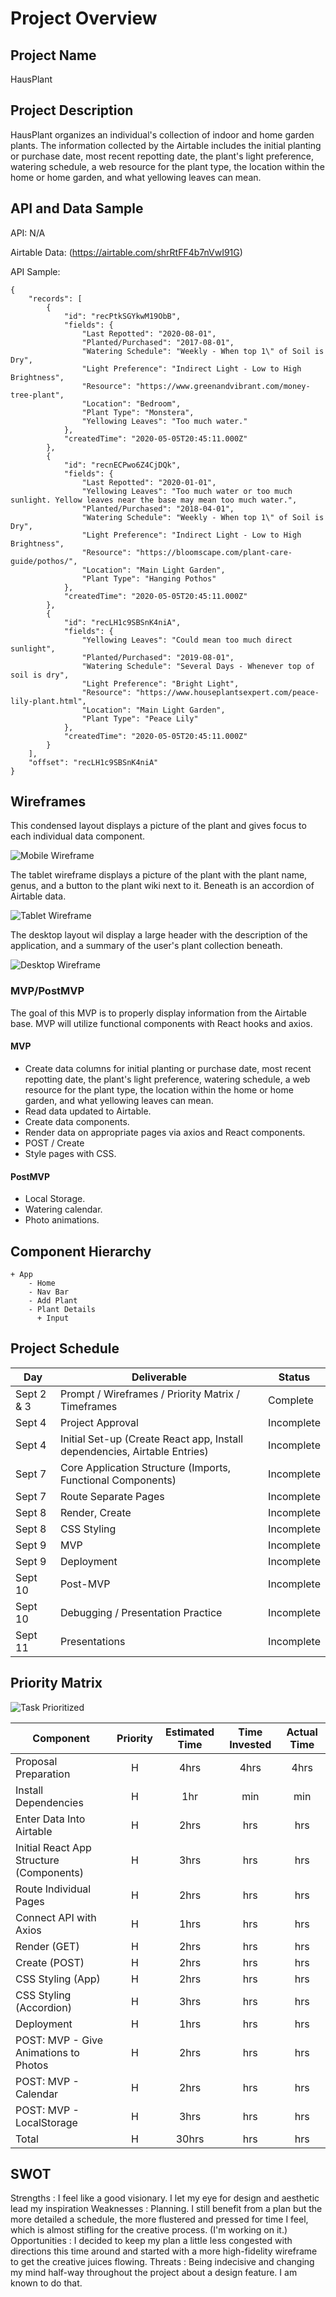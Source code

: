 # Project Overview

## Project Name

HausPlant

## Project Description

HausPlant organizes an individual's collection of indoor and home garden plants. The information collected by the Airtable includes the initial planting or purchase date, most recent repotting date, the plant's light preference, watering schedule, a web resource for the plant type, the location within the home or home garden, and what yellowing leaves can mean.

## API and Data Sample

API: N/A

Airtable Data: (https://airtable.com/shrRtFF4b7nVwI91G)

API Sample:
```
{
    "records": [
        {
            "id": "recPtkSGYkwM19ObB",
            "fields": {
                "Last Repotted": "2020-08-01",
                "Planted/Purchased": "2017-08-01",
                "Watering Schedule": "Weekly - When top 1\" of Soil is Dry",
                "Light Preference": "Indirect Light - Low to High Brightness",
                "Resource": "https://www.greenandvibrant.com/money-tree-plant",
                "Location": "Bedroom",
                "Plant Type": "Monstera",
                "Yellowing Leaves": "Too much water."
            },
            "createdTime": "2020-05-05T20:45:11.000Z"
        },
        {
            "id": "recnECPwo6Z4CjDQk",
            "fields": {
                "Last Repotted": "2020-01-01",
                "Yellowing Leaves": "Too much water or too much sunlight. Yellow leaves near the base may mean too much water.",
                "Planted/Purchased": "2018-04-01",
                "Watering Schedule": "Weekly - When top 1\" of Soil is Dry",
                "Light Preference": "Indirect Light - Low to High Brightness",
                "Resource": "https://bloomscape.com/plant-care-guide/pothos/",
                "Location": "Main Light Garden",
                "Plant Type": "Hanging Pothos"
            },
            "createdTime": "2020-05-05T20:45:11.000Z"
        },
        {
            "id": "recLH1c9SBSnK4niA",
            "fields": {
                "Yellowing Leaves": "Could mean too much direct sunlight",
                "Planted/Purchased": "2019-08-01",
                "Watering Schedule": "Several Days - Whenever top of soil is dry",
                "Light Preference": "Bright Light",
                "Resource": "https://www.houseplantsexpert.com/peace-lily-plant.html",
                "Location": "Main Light Garden",
                "Plant Type": "Peace Lily"
            },
            "createdTime": "2020-05-05T20:45:11.000Z"
        }
    ],
    "offset": "recLH1c9SBSnK4niA"
}
```

## Wireframes

This condensed layout displays a picture of the plant and gives focus to each individual data component.

![Mobile Wireframe](https://res.cloudinary.com/ashgon/image/upload/v1599249169/mobile_emcv0l.png)

The tablet wireframe displays a picture of the plant with the plant name, genus, and a button to the plant wiki next to it. Beneath is an accordion of Airtable data.

![Tablet Wireframe](https://res.cloudinary.com/ashgon/image/upload/v1599249169/ipad_e0isqn.png)

The desktop layout wil display a large header with the description of the application, and a summary of the user's plant collection beneath.

![Desktop Wireframe](https://res.cloudinary.com/ashgon/image/upload/v1599249169/desktop_hid2mj.png)

### MVP/PostMVP

The goal of this MVP is to properly display information from the Airtable base. MVP will utilize functional components with React hooks and axios. 

#### MVP 

- Create data columns for initial planting or purchase date, most recent repotting date, the plant's light preference, watering schedule, a web resource for the plant type, the location within the home or home garden, and what yellowing leaves can mean.
- Read data updated to Airtable.
- Create data components.
- Render data on appropriate pages via axios and React components.
- POST / Create
- Style pages with CSS. 

#### PostMVP  

- Local Storage.
- Watering calendar.
- Photo animations.

## Component Hierarchy
    + App
        - Home
        - Nav Bar
        - Add Plant
        - Plant Details
          + Input

## Project Schedule

|  Day | Deliverable | Status
|---|---| ---|
|Sept 2 & 3| Prompt / Wireframes / Priority Matrix / Timeframes | Complete
|Sept 4| Project Approval | Incomplete
|Sept 4| Initial Set-up (Create React app, Install dependencies, Airtable Entries) | Incomplete
|Sept 7| Core Application Structure (Imports, Functional Components) | Incomplete
|Sept 7| Route Separate Pages | Incomplete
|Sept 8| Render, Create | Incomplete
|Sept 8| CSS Styling | Incomplete
|Sept 9| MVP | Incomplete
|Sept 9| Deployment | Incomplete
|Sept 10| Post-MVP | Incomplete
|Sept 10| Debugging / Presentation Practice | Incomplete
|Sept 11| Presentations | Incomplete

## Priority Matrix

![Task Prioritized](https://res.cloudinary.com/ashgon/image/upload/v1599229823/image_abl2mq.png)

| Component | Priority | Estimated Time | Time Invested | Actual Time |
| --- | :---: |  :---: | :---: | :---: |
| Proposal Preparation | H | 4hrs | 4hrs | 4hrs |
| Install Dependencies | H | 1hr | min | min |
| Enter Data Into Airtable | H | 2hrs | hrs | hrs |
| Initial React App Structure (Components) | H | 3hrs | hrs | hrs |
| Route Individual Pages | H | 2hrs | hrs | hrs |
| Connect API with Axios | H | 1hrs | hrs | hrs |
| Render (GET) | H | 2hrs | hrs | hrs |
| Create (POST) | H | 2hrs | hrs | hrs |
| CSS Styling (App) | H | 2hrs | hrs | hrs |
| CSS Styling (Accordion) | H | 3hrs | hrs | hrs |
| Deployment | H | 1hrs | hrs | hrs |
| POST: MVP - Give Animations to Photos | H | 2hrs | hrs | hrs |
| POST: MVP - Calendar | H | 2hrs | hrs | hrs |
| POST: MVP - LocalStorage | H | 3hrs | hrs | hrs |
| Total | H | 30hrs | hrs | hrs |

## SWOT

Strengths : I feel like a good visionary. I let my eye for design and aesthetic lead my inspiration
Weaknesses : Planning. I still benefit from a plan but the more detailed a schedule, the more flustered and pressed for time I feel, which is almost stifling for the creative process. (I'm working on it.)
Opportunities : I decided to keep my plan a little less congested with directions this time around and started with a more high-fidelity wireframe to get the creative juices flowing.
Threats : Being indecisive and changing my mind half-way throughout the project about a design feature. I am known to do that.